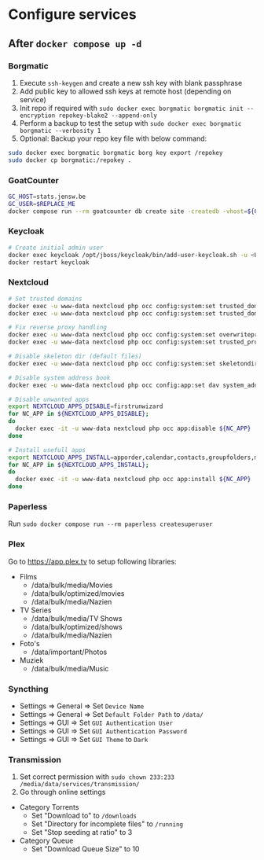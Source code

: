 # Configure services

## After `docker compose up -d`

### Borgmatic

1. Execute `ssh-keygen` and create a new ssh key with blank passphrase
2. Add public key to allowed ssh keys at remote host (depending on service)
3. Init repo if required with `sudo docker exec borgmatic borgmatic init --encryption repokey-blake2 --append-only`
4. Perform a backup to test the setup with `sudo docker exec borgmatic borgmatic --verbosity 1`
5. Optional: Backup your repo key file with below command:

```bash
sudo docker exec borgmatic borgmatic borg key export /repokey
sudo docker cp borgmatic:/repokey .
```

### GoatCounter

```bash
GC_HOST=stats.jensw.be
GC_USER=$REPLACE_ME
docker compose run --rm goatcounter db create site -createdb -vhost=${GC_HOST} -user.email=${GC_USER}
```

### Keycloak

```bash
# Create initial admin user
docker exec keycloak /opt/jboss/keycloak/bin/add-user-keycloak.sh -u <USERNAME> -p <PASSWORD>
docker restart keycloak
```

### Nextcloud

```bash
# Set trusted domains
docker exec -u www-data nextcloud php occ config:system:set trusted_domains 0 --value="${NEXTCLOUD_DOMAIN:?}"
docker exec -u www-data nextcloud php occ config:system:set trusted_domains 1 --value="${NEXTCLOUD_DOMAIN_TF:?}"

# Fix reverse proxy handling
docker exec -u www-data nextcloud php occ config:system:set overwriteprotocol --value="https"
docker exec -u www-data nextcloud php occ config:system:set trusted_proxies 0 --value="172.16.0.0/12"

# Disable skeleton dir (default files)
docker exec -u www-data nextcloud php occ config:system:set skeletondirectory --value=""

# Disable system address book
docker exec -u www-data nextcloud php occ config:app:set dav system_addressbook_exposed --value=no

# Disable unwanted apps
export NEXTCLOUD_APPS_DISABLE=firstrunwizard
for NC_APP in ${NEXTCLOUD_APPS_DISABLE};
do
  docker exec -it -u www-data nextcloud php occ app:disable ${NC_APP}
done

# Install usefull apps
export NEXTCLOUD_APPS_INSTALL=apporder,calendar,contacts,groupfolders,maps,notes,photos,previewgenerator,quota_warning,recognize,tasks
for NC_APP in ${NEXTCLOUD_APPS_INSTALL};
do
  docker exec -it -u www-data nextcloud php occ app:install ${NC_APP}
done
```

### Paperless

Run `sudo docker compose run --rm paperless createsuperuser`

### Plex

Go to https://app.plex.tv to setup following libraries:

- Films
  - /data/bulk/media/Movies
  - /data/bulk/optimized/movies
  - /data/bulk/media/Nazien
- TV Series
  - /data/bulk/media/TV Shows
  - /data/bulk/optimized/shows
  - /data/bulk/media/Nazien
- Foto's
  - /data/important/Photos
- Muziek
  - /data/bulk/media/Music

### Syncthing

- Settings => General => Set `Device Name`
- Settings => General => Set `Default Folder Path` to `/data/`
- Settings => GUI => Set `GUI Authentication User`
- Settings => GUI => Set `GUI Authentication Password`
- Settings => GUI => Set `GUI Theme` to `Dark`

### Transmission

1. Set correct permission with `sudo chown 233:233 /media/data/services/transmission/`
2. Go through online settings

- Category Torrents
  - Set "Download to" to `/downloads`
  - Set "Directory for incomplete files" to `/running`
  - Set "Stop seeding at ratio" to 3
- Category Queue
  - Set "Download Queue Size" to 10

